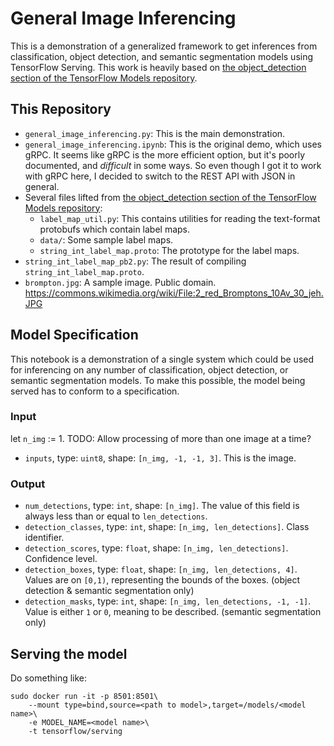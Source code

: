 # General Image Inferencing

This is a demonstration of a generalized framework to get inferences from classification, object detection, and semantic
segmentation models using TensorFlow Serving. This work is heavily based on [the object_detection section of the TensorFlow
Models repository](https://github.com/tensorflow/models/tree/master/research/object_detection).

## This Repository

- `general_image_inferencing.py`: This is the main demonstration.
- `general_image_inferencing.ipynb`: This is the original demo, which uses gRPC. It seems like gRPC is the more efficient
  option, but it's poorly documented, and *difficult* in some ways. So even though I got it to work with gRPC here, I
  decided to switch to the REST API with JSON in general.
- Several files lifted from [the object_detection section of the TensorFlow Models repository](
  https://github.com/tensorflow/models/tree/master/research/object_detection/utils/label_map_util.py):
  - `label_map_util.py`: This contains utilities for reading the text-format protobufs which contain label maps.
  - `data/`: Some sample label maps.
  - `string_int_label_map.proto`: The prototype for the label maps.
- `string_int_label_map_pb2.py`: The result of compiling `string_int_label_map.proto`.
- `brompton.jpg`: A sample image. Public domain. https://commons.wikimedia.org/wiki/File:2_red_Bromptons_10Av_30_jeh.JPG

## Model Specification

This notebook is a demonstration of a single system which could be used for inferencing on any number of classification,
object detection, or semantic segmentation models. To make this possible, the model being served has to conform to a
specification.

### Input

let `n_img` := 1. TODO: Allow processing of more than one image at a time?

- `inputs`, type: `uint8`, shape: `[n_img, -1, -1, 3]`. This is the image. 

### Output

- `num_detections`, type: `int`, shape: `[n_img]`. The value of this field is always less than or equal to `len_detections`.
- `detection_classes`, type: `int`, shape: `[n_img, len_detections]`. Class identifier.
- `detection_scores`, type: `float`, shape: `[n_img, len_detections]`. Confidence level.
- `detection_boxes`, type: `float`, shape: `[n_img, len_detections, 4]`. Values are on `[0,1)`, representing the bounds of
  the boxes. (object detection & semantic segmentation only)
- `detection_masks`, type: `int`, shape: `[n_img, len_detections, -1, -1]`. Value is either `1` or `0`, meaning to be
  described. (semantic segmentation only)

## Serving the model

Do something like:

    sudo docker run -it -p 8501:8501\
        --mount type=bind,source=<path to model>,target=/models/<model name>\
        -e MODEL_NAME=<model name>\
        -t tensorflow/serving
